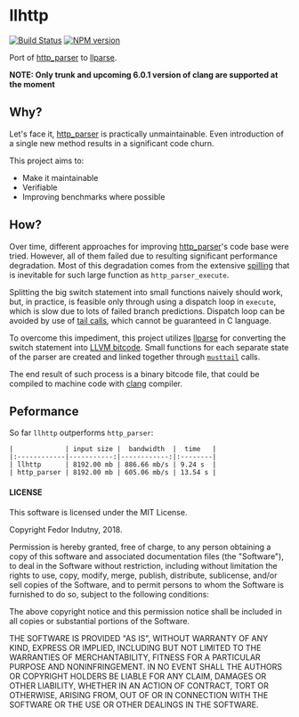 # llhttp
[![Build Status](https://secure.travis-ci.org/indutny/llhttp.svg)](http://travis-ci.org/indutny/llhttp)
[![NPM version](https://badge.fury.io/js/llhttp.svg)](https://badge.fury.io/js/llhttp)

Port of [http_parser][0] to [llparse][1].

**NOTE: Only trunk and upcoming 6.0.1 version of clang are supported at the
moment**

## Why?

Let's face it, [http_parser][0] is practically unmaintainable. Even introduction
of a single new method results in a significant code churn.

This project aims to:

* Make it maintainable
* Verifiable
* Improving benchmarks where possible

## How?

Over time, different approaches for improving [http_parser][0]'s code base were
tried. However, all of them failed due to resulting significant performance
degradation. Most of this degradation comes from the extensive [spilling][2]
that is inevitable for such large function as `http_parser_execute`.

Splitting the big switch statement into small functions naively should work,
but, in practice, is feasible only through using a dispatch loop in `execute`,
which is slow due to lots of failed branch predictions. Dispatch loop can be
avoided by use of [tail calls][3], which cannot be guaranteed in C language.

To overcome this impediment, this project utilizes [llparse][1] for converting
the switch statement into [LLVM bitcode][4]. Small functions for each separate
state of the parser are created and linked together through [`musttail`][5]
calls.

The end result of such process is a binary bitcode file, that could be compiled
to machine code with [clang][6] compiler.

## Peformance

So far `llhttp` outperforms `http_parser`:

```
|             | input size |  bandwidth  |  time   |
|:------------|-----------:|------------:|:--------|
| llhttp      | 8192.00 mb | 886.66 mb/s | 9.24 s  |
| http_parser | 8192.00 mb | 605.06 mb/s | 13.54 s |
```

#### LICENSE

This software is licensed under the MIT License.

Copyright Fedor Indutny, 2018.

Permission is hereby granted, free of charge, to any person obtaining a
copy of this software and associated documentation files (the
"Software"), to deal in the Software without restriction, including
without limitation the rights to use, copy, modify, merge, publish,
distribute, sublicense, and/or sell copies of the Software, and to permit
persons to whom the Software is furnished to do so, subject to the
following conditions:

The above copyright notice and this permission notice shall be included
in all copies or substantial portions of the Software.

THE SOFTWARE IS PROVIDED "AS IS", WITHOUT WARRANTY OF ANY KIND, EXPRESS
OR IMPLIED, INCLUDING BUT NOT LIMITED TO THE WARRANTIES OF
MERCHANTABILITY, FITNESS FOR A PARTICULAR PURPOSE AND NONINFRINGEMENT. IN
NO EVENT SHALL THE AUTHORS OR COPYRIGHT HOLDERS BE LIABLE FOR ANY CLAIM,
DAMAGES OR OTHER LIABILITY, WHETHER IN AN ACTION OF CONTRACT, TORT OR
OTHERWISE, ARISING FROM, OUT OF OR IN CONNECTION WITH THE SOFTWARE OR THE
USE OR OTHER DEALINGS IN THE SOFTWARE.

[0]: https://github.com/nodejs/http-parser
[1]: https://github.com/indutny/llparse
[2]: https://en.wikipedia.org/wiki/Register_allocation#Spilling
[3]: https://en.wikipedia.org/wiki/Tail_call
[4]: https://llvm.org/docs/LangRef.html
[5]: https://llvm.org/docs/LangRef.html#call-instruction
[6]: https://clang.llvm.org/

